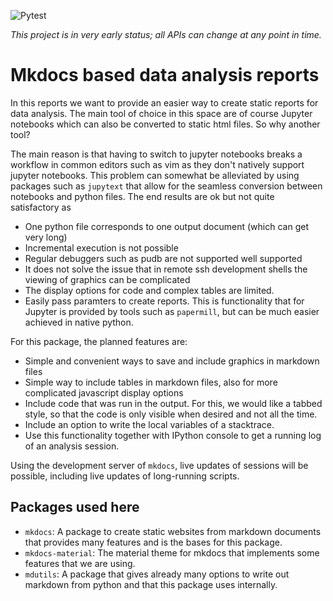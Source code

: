![Pytest](https://github.com/hhoeflin/mkreports/actions/workflows/pytest.yml/badge.svg)

*This project is in very early status; all APIs can change at any point in time.*

# Mkdocs based data analysis reports

In this reports we want to provide an easier way to create static
reports for data analysis. The main tool of choice in this space
are of course Jupyter notebooks which can also be converted to
static html files. So why another tool?

The main reason is that having to switch to jupyter
notebooks breaks a workflow
in common editors such as vim as they don't natively
support jupyter notebooks. This problem can somewhat be
alleviated by using packages such as `jupytext` that allow
for the seamless conversion between notebooks and python files.
The end results are ok but not quite satisfactory as
- One python file corresponds to one output document
  (which can get very long)
- Incremental execution is not possible
- Regular debuggers such as pudb are not supported well supported
- It does not solve the issue that in remote ssh development
  shells the viewing of graphics can be complicated
- The display options for code and complex tables are limited.
- Easily pass paramters to create reports. This is functionality
  that for Jupyter is provided by tools such as `papermill`, but
  can be much easier achieved in native python.

For this package, the planned features are:
- Simple and convenient ways to save and include graphics in markdown files
- Simple way to include tables in markdown files, also for more complicated
  javascript display options
- Include code that was run in the output. For this, we would like
  a tabbed style, so that the code is only visible when desired and not
  all the time.
- Include an option to write the local variables of a stacktrace.
- Use this functionality together with IPython console to get a running
  log of an analysis session.

Using the development server of `mkdocs`, live updates of sessions will be
possible, including live updates of long-running scripts.

## Packages used here

- `mkdocs`: A package to create static websites from markdown documents
  that provides many features and is the bases for this package.
- `mkdocs-material`: The material theme for mkdocs that implements
  some features that we are using.
- `mdutils`: A package that gives already many options to write out
  markdown from python and that this package uses internally.
